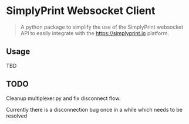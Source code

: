 # SimplyPrint Websocket Client

> A python package to simplify the use of the SimplyPrint websocket API to easily integrate with the <https://simplyprint.io> platform.

## Usage

TBD

## TODO 

Cleanup multiplexer.py and fix disconnect flow.

Currently there is a disconnection bug once in a while which needs to be resolved
